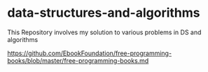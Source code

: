 # data-structures-and-algorithms
This Repository involves my solution to various problems in DS and algorithms

https://github.com/EbookFoundation/free-programming-books/blob/master/free-programming-books.md

